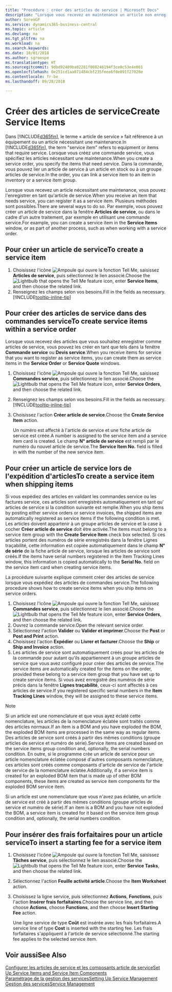 ```yaml
---
title: "Procédure : créer des articles de service | Microsoft Docs"
description: "Lorsque vous recevez en maintenance un article non enregistré, vous pouvez l'enregistrer en tant qu'article de service."
author: SorenGP
ms.service: dynamics365-business-central
ms.topic: article
ms.devlang: na
ms.tgt_pltfrm: na
ms.workload: na
ms.search.keywords: 
ms.date: 10/01/2018
ms.author: sgroespe
ms.translationtype: HT
ms.sourcegitcommit: 9dbd92409ba02281f008246194f3ce0c53e4e001
ms.openlocfilehash: 0e251cd1aa071484cbf235feee6f0e891f27020e
ms.contentlocale: fr-be
ms.lasthandoff: 09/28/2018

---
```

# <a name="create-service-items"></a><span data-ttu-id="2f81b-103">Créer des articles de service</span><span class="sxs-lookup"><span data-stu-id="2f81b-103">Create Service Items</span></span>
<span data-ttu-id="2f81b-104">Dans [!INCLUDE[d365fin](includes/d365fin_md.md)], le terme « article de service » fait référence à un équipement ou un article nécessitant une maintenance.</span><span class="sxs-lookup"><span data-stu-id="2f81b-104">In [!INCLUDE[d365fin](includes/d365fin_md.md)], the term "service item" refers to equipment or items that require service.</span></span> <span data-ttu-id="2f81b-105">Lorsque vous créez une commande service, vous spécifiez les articles nécessitant une maintenance.</span><span class="sxs-lookup"><span data-stu-id="2f81b-105">When you create a service order, you specify the items that need service.</span></span> <span data-ttu-id="2f81b-106">Dans la commande, vous pouvez lier un article de service à un article en stock ou à un groupe articles de service.</span><span class="sxs-lookup"><span data-stu-id="2f81b-106">In the order, you can link a service item to an item in inventory or a service item group.</span></span>    

<span data-ttu-id="2f81b-107">Lorsque vous recevez un article nécessitant une maintenance, vous pouvez l'enregistrer en tant qu'article de service.</span><span class="sxs-lookup"><span data-stu-id="2f81b-107">When you receive an item that needs service, you can register it as a service item.</span></span> <span data-ttu-id="2f81b-108">Plusieurs méthodes sont possibles.</span><span class="sxs-lookup"><span data-stu-id="2f81b-108">There are several ways to do so.</span></span> <span data-ttu-id="2f81b-109">Par exemple, vous pouvez créer un article de service dans la fenêtre **Articles de service**, ou dans le cadre d'un autre traitement, par exemple en utilisant une commande service.</span><span class="sxs-lookup"><span data-stu-id="2f81b-109">For example, you can create a service item in the **Service Items** window, or as part of another process, such as when working with a service order.</span></span>   

## <a name="to-create-a-service-item"></a><span data-ttu-id="2f81b-110">Pour créer un article de service</span><span class="sxs-lookup"><span data-stu-id="2f81b-110">To create a service item</span></span>  
1. <span data-ttu-id="2f81b-111">Choisissez l'icône ![Ampoule qui ouvre la fonction Tell Me](media/ui-search/search_small.png "Dites-moi ce que vous voulez faire"), saisissez **Articles de service**, puis sélectionnez le lien associé.</span><span class="sxs-lookup"><span data-stu-id="2f81b-111">Choose the ![Lightbulb that opens the Tell Me feature](media/ui-search/search_small.png "Tell me what you want to do") icon, enter **Service Items**, and then choose the related link.</span></span>
2. <span data-ttu-id="2f81b-112">Renseignez les champs selon vos besoins.</span><span class="sxs-lookup"><span data-stu-id="2f81b-112">Fill in the fields as necessary.</span></span> [!INCLUDE[tooltip-inline-tip](includes/tooltip-inline-tip_md.md)]  

## <a name="to-create-service-items-within-a-service-order"></a><span data-ttu-id="2f81b-113">Pour créer des articles de service dans des commandes service</span><span class="sxs-lookup"><span data-stu-id="2f81b-113">To create service items within a service order</span></span>  
<span data-ttu-id="2f81b-114">Lorsque vous recevez des articles que vous souhaitez enregistrer comme articles de service, vous pouvez les créer en tant que tels dans la fenêtre **Commande service** ou **Devis service**.</span><span class="sxs-lookup"><span data-stu-id="2f81b-114">When you receive items for service that you want to register as service items, you can create them as service items in the **Service Order** or **Service Quote** windows.</span></span>  

1. <span data-ttu-id="2f81b-115">Choisissez l'icône ![Ampoule qui ouvre la fonction Tell Me](media/ui-search/search_small.png "Dites-moi ce que vous voulez faire"), saisissez **Commandes service**, puis sélectionnez le lien associé.</span><span class="sxs-lookup"><span data-stu-id="2f81b-115">Choose the ![Lightbulb that opens the Tell Me feature](media/ui-search/search_small.png "Tell me what you want to do") icon, enter **Service Orders**, and then choose the related link.</span></span>  
2. <span data-ttu-id="2f81b-116">Renseignez les champs selon vos besoins.</span><span class="sxs-lookup"><span data-stu-id="2f81b-116">Fill in the fields as necessary.</span></span> [!INCLUDE[tooltip-inline-tip](includes/tooltip-inline-tip_md.md)]  
3. <span data-ttu-id="2f81b-117">Choisissez l'action **Créer article de service**.</span><span class="sxs-lookup"><span data-stu-id="2f81b-117">Choose the **Create Service Item** action.</span></span>  

    <span data-ttu-id="2f81b-118">Un numéro est affecté à l'article de service et une fiche article de service est créée.</span><span class="sxs-lookup"><span data-stu-id="2f81b-118">A number is assigned to the service item and a service item card is created.</span></span> <span data-ttu-id="2f81b-119">Le champ **N° article de service** est rempli par le numéro du nouvel article de service.</span><span class="sxs-lookup"><span data-stu-id="2f81b-119">The **Service Item No.** field is filled in with the number of the new service item.</span></span>

## <a name="to-create-a-service-item-when-shipping-items"></a><span data-ttu-id="2f81b-120">Pour créer un article de service lors de l'expédition d'articles</span><span class="sxs-lookup"><span data-stu-id="2f81b-120">To create a service item when shipping items</span></span>  
<span data-ttu-id="2f81b-121">Si vous expédiez des articles en validant les commandes service ou les factures service, ces articles sont enregistrés automatiquement en tant qu' articles de service si la condition suivante est remplie.</span><span class="sxs-lookup"><span data-stu-id="2f81b-121">When you ship items by posting either service orders or service invoices, the shipped items are automatically registered as service items if the following condition is met.</span></span> <span data-ttu-id="2f81b-122">Les articles doivent appartenir à un groupe articles de service et la case à cocher **Créer article de service** doit être activée.</span><span class="sxs-lookup"><span data-stu-id="2f81b-122">The items must belong to a service item group with the **Create Service Item** check box selected.</span></span> <span data-ttu-id="2f81b-123">Si ces articles portent des numéros de série enregistrés dans la fenêtre Lignes traçabilité, cette information est copiée automatiquement dans le champ **N° de série** de la fiche article de service, lorsque les articles de service sont créés.</span><span class="sxs-lookup"><span data-stu-id="2f81b-123">If the items have serial numbers registered in the Item Tracking Lines window, this information is copied automatically to the **Serial No.** field on the service item card when creating service items.</span></span>  

<span data-ttu-id="2f81b-124">La procédure suivante explique comment créer des articles de service lorsque vous expédiez des articles de commandes service.</span><span class="sxs-lookup"><span data-stu-id="2f81b-124">The following procedure shows how to create service items when you ship items on service orders.</span></span>  

1. <span data-ttu-id="2f81b-125">Choisissez l'icône ![Ampoule qui ouvre la fonction Tell Me](media/ui-search/search_small.png "Dites-moi ce que vous voulez faire"), saisissez **Commandes service**, puis sélectionnez le lien associé.</span><span class="sxs-lookup"><span data-stu-id="2f81b-125">Choose the ![Lightbulb that opens the Tell Me feature](media/ui-search/search_small.png "Tell me what you want to do") icon, enter **Service Orders**, and then choose the related link.</span></span>  
2. <span data-ttu-id="2f81b-126">Ouvrez la commande service.</span><span class="sxs-lookup"><span data-stu-id="2f81b-126">Open the relevant service order.</span></span>  
3. <span data-ttu-id="2f81b-127">Sélectionnez l'action **Valider** ou **Valider et imprimer**.</span><span class="sxs-lookup"><span data-stu-id="2f81b-127">Choose the **Post** or **Post and Print** action.</span></span>  
4. <span data-ttu-id="2f81b-128">Choisissez l'action **Expédier** ou **Livrer et facturer**.</span><span class="sxs-lookup"><span data-stu-id="2f81b-128">Choose the **Ship** or **Ship and Invoice** action.</span></span>  
5. <span data-ttu-id="2f81b-129">Les articles de service sont automatiquement créés pour les articles de la commande pour autant qu'ils appartiennent à un groupe articles de service que vous avez configuré pour créer des articles de service.</span><span class="sxs-lookup"><span data-stu-id="2f81b-129">The service items are automatically created for the items on the order, provided these belong to a service item group that you have set up to create service items.</span></span> <span data-ttu-id="2f81b-130">Si vous avez enregistré des numéros de série précis dans la fenêtre **Lignes traçabilité**, ceux-ci sont affectés à ces articles de service.</span><span class="sxs-lookup"><span data-stu-id="2f81b-130">If you registered specific serial numbers in the **Item Tracking Lines** window, they will be assigned to these service items.</span></span>  

> [!NOTE]  
>  <span data-ttu-id="2f81b-131">Si un article est une nomenclature et que vous ayez éclaté cette nomenclature, les articles de la nomenclature éclatée sont traités comme des articles normaux.</span><span class="sxs-lookup"><span data-stu-id="2f81b-131">If an item is a BOM and you have exploded the BOM, the exploded BOM items are processed in the same way as regular items.</span></span> <span data-ttu-id="2f81b-132">Des articles de service sont créés à partir des mêmes conditions (groupe articles de service et numéro de série).</span><span class="sxs-lookup"><span data-stu-id="2f81b-132">Service items are created based on the service items group condition and, optionally, the serial numbers condition.</span></span> <span data-ttu-id="2f81b-133">En outre, si le programme crée un article de service pour un article nomenclature éclatée composé d'autres composants nomenclature, ces articles sont créés comme composants d'article de service de l'article de service de la nomenclature éclatée.</span><span class="sxs-lookup"><span data-stu-id="2f81b-133">Additionally, if a service item is created for an exploded BOM item that is made up of other BOM components, these items are created as service item components for the exploded BOM service item.</span></span>  
>   
>  <span data-ttu-id="2f81b-134">Si un article est une nomenclature que vous n'avez pas éclatée, un article de service est créé à partir des mêmes conditions (groupe articles de service et numéro de série).</span><span class="sxs-lookup"><span data-stu-id="2f81b-134">If an item is a BOM and you have not exploded the BOM, a service item is created for it based on the service item group condition and, optionally, the serial numbers condition.</span></span>  

## <a name="to-insert-a-starting-fee-for-a-service-item"></a><span data-ttu-id="2f81b-135">Pour insérer des frais forfaitaires pour un article service</span><span class="sxs-lookup"><span data-stu-id="2f81b-135">To insert a starting fee for a service item</span></span>
1. <span data-ttu-id="2f81b-136">Choisissez l'icône ![Ampoule qui ouvre la fonction Tell Me](media/ui-search/search_small.png "Dites-moi ce que vous voulez faire"), saisissez **Tâches service**, puis sélectionnez le lien associé.</span><span class="sxs-lookup"><span data-stu-id="2f81b-136">Choose the ![Lightbulb that opens the Tell Me feature](media/ui-search/search_small.png "Tell me what you want to do") icon, enter **Service Tasks**, and then choose the related link.</span></span>
2. <span data-ttu-id="2f81b-137">Sélectionnez l'action **Feuille activité article**.</span><span class="sxs-lookup"><span data-stu-id="2f81b-137">Choose the **Item Worksheet** action.</span></span>
3. <span data-ttu-id="2f81b-138">Choisissez la ligne service, puis sélectionnez **Actions**, **Fonctions**, puis l'action **Insérer frais forfaitaires**.</span><span class="sxs-lookup"><span data-stu-id="2f81b-138">Choose the service line, and then choose **Actions**, choose **Functions**, and then choose **Insert Starting Fee** action.</span></span>  

    <span data-ttu-id="2f81b-139">Une ligne service de type **Coût** est insérée avec les frais forfaitaires.</span><span class="sxs-lookup"><span data-stu-id="2f81b-139">A service line of type **Cost** is inserted with the starting fee.</span></span> <span data-ttu-id="2f81b-140">Les frais forfaitaires s'appliquent à l'article de service sélectionné.</span><span class="sxs-lookup"><span data-stu-id="2f81b-140">The starting fee applies to the selected service item.</span></span>

## <a name="see-also"></a><span data-ttu-id="2f81b-141">Voir aussi</span><span class="sxs-lookup"><span data-stu-id="2f81b-141">See Also</span></span>  
[<span data-ttu-id="2f81b-142">Configurer les articles de service et les composants article de service</span><span class="sxs-lookup"><span data-stu-id="2f81b-142">Set Up Service Items and Service Item Components</span></span>](service-how-setup-service-items.md)  
[<span data-ttu-id="2f81b-143">Paramétrage de la gestion des services</span><span class="sxs-lookup"><span data-stu-id="2f81b-143">Setting Up Service Management</span></span>](service-setup-service.md)  
[<span data-ttu-id="2f81b-144">Gestion des services</span><span class="sxs-lookup"><span data-stu-id="2f81b-144">Service Management</span></span>](service-service.md)  

